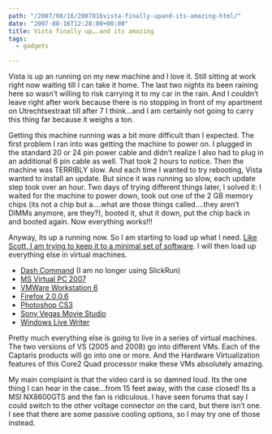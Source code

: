 ```yaml
---
path: "/2007/08/16/2007816vista-finally-upand-its-amazing-html/" 
date: "2007-08-16T12:28:00+00:00" 
title: Vista finally up….and its amazing
tags:
  - gadgets

---
```


  <p>
    Vista is up an running on my new machine and I love it. Still sitting at work right now waiting till I can take it home. The last two nights its been raining here so wasn&#8217;t willing to risk carrying it to my car in the rain. And I couldn&#8217;t leave right after work because there is no stopping in front of my apartment on Utrechtsestraat till after 7 I think&#8230;and I am certainly not going to carry this thing far because it weighs a ton.
  </p>
  
  <p>
    Getting this machine running was a bit more difficult than I expected. The first problem I ran into was getting the machine to power on. I plugged in the standard 20 or 24 pin power cable and didn&#8217;t realize I also had to plug in an additional 6 pin cable as well. That took 2 hours to notice. Then the machine was TERRIBLY slow. And each time I wanted to try rebooting, Vista wanted to install an update. But since it was running so slow, each update step took over an hour. Two days of trying different things later, I solved it: I waited for the machine to power down, took out one of the 2 GB memory chips (its not a chip but a&#8230;.what are those things called&#8230;.they aren&#8217;t DIMMs anymore, are they?), booted it, shut it down, put the chip back in and booted again. Now everything works!!!
  </p>
  
  <p>
    Anyway, its up a running now. So I am starting to load up what I need. <a href="http://www.hanselman.com/blog/GoneQuadDay0WithTheUltimateDeveloperPC.aspx">Like Scott, I am trying to keep it to a minimal set of software</a>. I will then load up everything else in virtual machines.
  </p>
  
  <ul>
    <li>
      <a href="http://trydash.com">Dash Command</a> (I am no longer using SlickRun)
    </li>
    <li>
      <a href="http://www.microsoft.com/windows/products/winfamily/virtualpc/default.mspx">MS Virtual PC 2007</a>
    </li>
    <li>
      <a href="http://www.vmware.com/products/ws/" class="broken_link">VMWare Workstation 6</a>
    </li>
    <li>
      <a href="http://www.mozilla.com/en-US/firefox/">Firefox 2.0.0.6</a>
    </li>
    <li>
      <a href="http://www.adobe.com/products/photoshop/photoshop/">Photoshop CS3</a>
    </li>
    <li>
      <a href="http://www.sonycreativesoftware.com/products/vegasfamily.asp">Sony Vegas Movie Studio</a>
    </li>
    <li>
      <a href="http://windowslivewriter.spaces.live.com/" class="broken_link">Windows Live Writer</a>
    </li>
  </ul>
  
  <p>
    Pretty much everything else is going to live in a series of virtual machines. The two versions of VS (2005 and 2008) go into different VMs. Each of the Captaris products will go into one or more. And the Hardware Virtualization features of this Core2 Quad processor make these VMs absolutely amazing.
  </p>
  
  <p>
    My main complaint is that the video card is so damned loud. Its the one thing I can hear in the case&#8230;from 15 feet away, with the case closed! Its a MSI NX8600GTS and the fan is ridiculous. I have seen forums that say I could switch to the other voltage connector on the card, but there isn&#8217;t one. I see that there are some passive cooling options, so I may try one of those instead.
  </p>
</div>